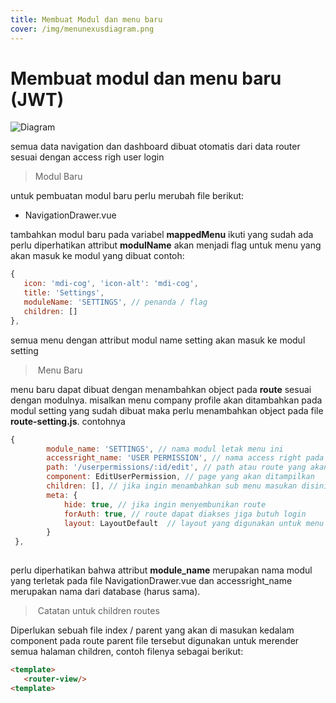 ```yaml
---
title: Membuat Modul dan menu baru
cover: /img/menunexusdiagram.png
---
```

# Membuat modul dan menu baru (JWT)

![Diagram](https://nexuscomponents.netlify.app/menunexusdiagram.png)

s﻿emua data navigation dan dashboard dibuat otomatis dari data router sesuai dengan access righ user login

> Modul Baru  

u﻿ntuk pembuatan modul baru perlu merubah file berikut:

* NavigationDrawer.vue  

t﻿ambahkan modul baru pada variabel  **mappedMenu** ikuti yang sudah ada
p﻿erlu diperhatikan attribut **modulName** akan menjadi flag untuk menu yang akan masuk ke modul yang dibuat contoh:

```javascript
{
   icon: 'mdi-cog', 'icon-alt': 'mdi-cog',
   title: 'Settings',
   moduleName: 'SETTINGS', // penanda / flag
   children: []
},
```

s﻿emua menu dengan attribut modul name setting akan masuk ke modul setting

> ﻿ Menu Baru

m﻿enu baru dapat dibuat dengan menambahkan object pada **route** sesuai dengan modulnya.
m﻿isalkan menu company profile akan ditambahkan pada modul setting yang sudah dibuat maka
p﻿erlu menambahkan object pada file **route-setting.js**. 
c﻿ontohnya

```javascript
{ 
        module_name: 'SETTINGS', // nama modul letak menu ini
        accessright_name: 'USER PERMISSION', // nama access right pada database
        path: '/userpermissions/:id/edit', // path atau route yang akan dibuat
        component: EditUserPermission, // page yang akan ditampilkan
        children: [], // jika ingin menambahkan sub menu masukan disini
        meta: { 
            hide: true, // jika ingin menyembunikan route 
            forAuth: true, // route dapat diakses jiga butuh login
            layout: LayoutDefault  // layout yang digunakan untuk menu tersebut
        } 
 },
   
```

p﻿erlu diperhatikan bahwa attribut **module_name** merupakan nama modul yang terletak pada file NavigationDrawer.vue dan accessright_name merupakan nama dari database (harus sama).

> ﻿ Catatan untuk children routes

D﻿iperlukan sebuah file index / parent y﻿ang akan di masukan kedalam component pada route parent file tersebut digunakan untuk merender semua halaman children, contoh filenya sebagai berikut:

```html
<template>
   <router-view/>
<template>
```